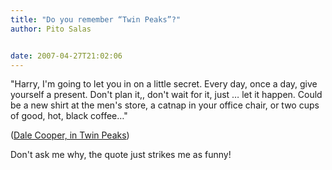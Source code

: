 ```yaml
---
title: "Do you remember “Twin Peaks”?"
author: Pito Salas


date: 2007-04-27T21:02:06
---
```




"Harry, I'm going to let you in on a little secret. Every day, once a day,
give yourself a present. Don't plan it,, don't wait for it, just … let it
happen. Could be a new shirt at the men's store, a catnap in your office
chair, or two cups of good, hot, black coffee…"

([Dale Cooper, in Twin Peaks](<http://www.imdb.com/title/tt0098936/quotes>))  

  
Don't ask me why, the quote just strikes me as funny!  


